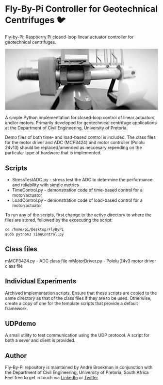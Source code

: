 # Fly-By-Pi Controller for Geotechnical Centrifuges :bird:
Fly-by-Pi: Raspberry Pi closed-loop linear actuator controller for geotechnical centrifuges.

![Image of a geotechnical centrifuge](https://github.com/andrebroekman/FlyByPi/blob/master/centrifuge.png)

A simple Python implementation for closed-loop control of linear actuators and/or motors. Primarily developed for geotechnical centrifuge applications at the Department of Civil Engineering, University of Pretoria.

Demo files of both time- and load-based control is included. The class files for the motor driver and ADC (MCP3424) and motor controller (Pololu 24v13) should be replaced/amended as neccesary repending on the particular type of hardware that is implemented.

## Scripts
- StressTestADC.py - stress test the ADC to determine the performance and reliability with simple metrics
- TimeControl.py - demonstration code of time-based control for a motor/actuator
- LoadControl.py - demonstration code of load-based control for a motor/actuator

To run any of the scripts, first change to the active directory to where the files are stored, followed by the excecuting the script:
```
cd /home/pi/Desktop/FlyByPi
sudo python3 TimeControl.py
```

## Class files
mMCP3424.py - ADC class file
mMotorDriver.py - Pololu 24v3 motor driver class file

## Individual Experiments
Archived implementation scripts. Ensure that these scripts are copied to the same directory as that of the class files if they are to be used.  Otherwise, create a copy of one for the template scripts that provide a default framework.

## UDPdemo
A small utility to test communication using the UDP protocol. A script for both a sever and client is provided.

## Author
Fly-By-Pi repository is maintained by Andre Broekman in conjunction with the Department of Civil Engineering, University of Pretoria, South Africa
Feel free to get in touch via [LinkedIn](https://www.linkedin.com/in/broekmanandre/) or [Twitter](https://twitter.com/BroekmanAndre)

